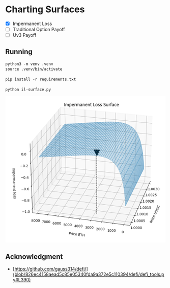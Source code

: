 # Charting Surfaces

- [x] Impermanent Loss 
- [ ] Traditional Option Payoff
- [ ] Uv3 Payoff

## Running 
```
python3 -m venv .venv
source .venv/bin/activate 

pip install -r requirements.txt

python il-surface.py
```

![il.png](il.png)

## Acknowledgment
- [https://github.com/gauss314/defi/](blob/826ec4158aead5c85e05340fda9a372e5c110394/defi/defi_tools.py#L390)

